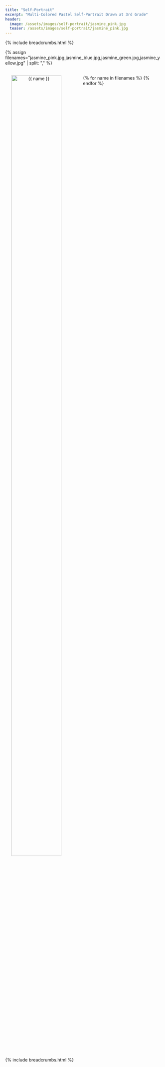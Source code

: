 ```yaml
---
title: "Self-Portrait"
excerpt: "Multi-Colored Pastel Self-Portrait Drawn at 3rd Grade"
header:
  image: /assets/images/self-portrait/jasmine_pink.jpg
  teaser: /assets/images/self-portrait/jasmine_pink.jpg
---
```


{% include breadcrumbs.html %}

<style>
   .image-gallery {overflow: auto; margin-left: -1%!important;}
  .image-gallery a {float: left; display: block; margin: 0 0 1% 1%; width: 49%; text-align: center; text-decoration: none!important;}
  .image-gallery a span {display: block; text-overflow: ellipsis; overflow: hidden; white-space: nowrap; padding: 3px 0;}
  .image-gallery a img {width: 80%; display: block;}
</style>
  
{% assign filenames="jasmine_pink.jpg,jasmine_blue.jpg,jasmine_green.jpg,jasmine_yellow.jpg" | split: "," %}
 
<div class ="image-gallery">
<br>
 {% for name in filenames %}
     <a href="{{ site.imagesurl }}{{"self-portrait/"}}{{ name }}">
	 <img src="{{site.imagesurl}}{{"self-portrait/"}}{{ name }} " alt="{{ name }}"/>
    </a>
 {% endfor %}
<br>
</div>

{% include breadcrumbs.html %}
